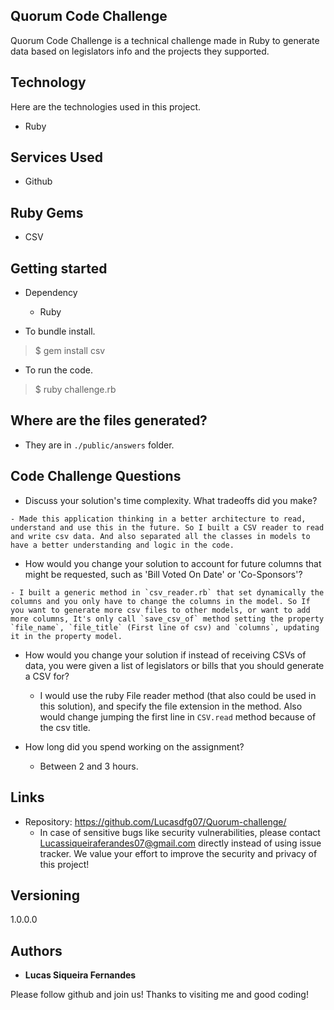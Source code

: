 ## Quorum Code Challenge
Quorum Code Challenge is a technical challenge made in Ruby to generate data based on legislators info and the projects they supported.

## Technology 
Here are the technologies used in this project.

* Ruby

## Services Used
* Github

## Ruby Gems

* CSV

## Getting started

* Dependency
  - Ruby

* To bundle install.
>    $ gem install csv

* To run the code.
>    $ ruby challenge.rb

## Where are the files generated?
  - They are in `./public/answers` folder.

## Code Challenge Questions
  -  Discuss your solution's time complexity. What tradeoffs did you make?
  
    - Made this application thinking in a better architecture to read, understand and use this in the future. So I built a CSV reader to read and write csv data. And also separated all the classes in models to have a better understanding and logic in the code.
  
  -  How would you change your solution to account for future columns that might be requested, such as 'Bill Voted On Date' or 'Co-Sponsors'?
  
    - I built a generic method in `csv_reader.rb` that set dynamically the columns and you only have to change the columns in the model. So If you want to generate more csv files to other models, or want to add more columns, It's only call `save_csv_of` method setting the property `file_name`, `file_title` (First line of csv) and `columns`, updating it in the property model.
  
  - How would you change your solution if instead of receiving CSVs of data, you were given a list of legislators or bills that you should generate a CSV for?
    
    - I would use the ruby File reader method (that also could be used in this solution), and specify the file extension in the method. Also would change jumping the first line in `CSV.read` method because of the csv title.
  
  - How long did you spend working on the assignment?
    
    - Between 2 and 3 hours.

## Links
  - Repository: https://github.com/Lucasdfg07/Quorum-challenge/
    - In case of sensitive bugs like security vulnerabilities, please contact
      Lucassiqueiraferandes07@gmail.com directly instead of using issue tracker. We value your effort
      to improve the security and privacy of this project!

  ## Versioning

  1.0.0.0


  ## Authors

  * **Lucas Siqueira Fernandes** 

  Please follow github and join us!
  Thanks to visiting me and good coding!
